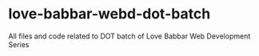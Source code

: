 # love-babbar-webd-dot-batch
All files and code related to DOT batch of Love Babbar Web Development Series
